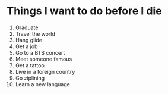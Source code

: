 # Things I want to do before I die

1. Graduate
2. Travel the world
3. Hang glide
4. Get a job
5. Go to a BTS concert
6. Meet someone famous
7. Get a tattoo
8. Live in a foreign country
9. Go ziplining
10. Learn a new language